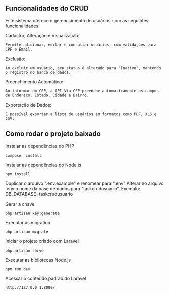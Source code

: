 ## Funcionalidades do CRUD
Este sistema oferece o gerenciamento de usuários com as seguintes funcionalidades:

Cadastro, Alteração e Visualização:
```
Permite adicionar, editar e consultar usuários, com validações para CPF e Email.
```
Exclusão:
```
Ao excluir um usuário, seu status é alterado para "Inativo", mantendo o registro no banco de dados.
```
Preenchimento Automático:
```
Ao informar um CEP, a API Via CEP preenche automaticamente os campos de Endereço, Estado, Cidade e Bairro.
```
Exportação de Dados: 
```
É possível exportar a lista de usuários em formatos como PDF, XLS e CSV.
```

## Como rodar o projeto baixado
Instalar as dependências do PHP
```
composer install
```

Instalar as dependências do Node.js
```
npm install
```

Duplicar o arquivo ".env.example" e renomear para ".env"
Alterar no arquivo .env o nome da base de dados para "taskcrudusuario". Exemplo: DB_DATABASE=taskcrudusuario

Gerar a chave
```
php artisan key:generate
```

Executar as migration
```
php artisan migrate
```

Iniciar o projeto criado com Laravel
```
php artisan serve
```

Executar as bibliotecas Node.js
```
npm run dev
```

Acessar o conteúdo padrão do Laravel
```
http://127.0.0.1:8000/
